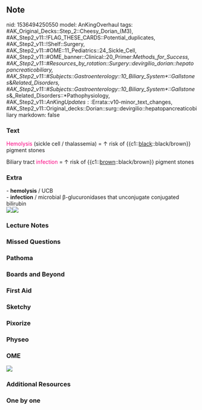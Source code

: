 ## Note
nid: 1536494250550
model: AnKingOverhaul
tags: #AK_Original_Decks::Step_2::Cheesy_Dorian_(M3), #AK_Step2_v11::!FLAG_THESE_CARDS::Potential_duplicates, #AK_Step2_v11::!Shelf::Surgery, #AK_Step2_v11::#OME::11_Pediatrics::24_Sickle_Cell, #AK_Step2_v11::#OME_banner::Clinical::20_Primer:_Methods_for_Success, #AK_Step2_v11::#Resources_by_rotation::Surgery::devirgilio_dorian::hepatopancreaticobiliary, #AK_Step2_v11::#Subjects::Gastroenterology::10_Biliary_System*::Gallstones_&_Related_Disorders, #AK_Step2_v11::#Subjects::Gastroenterology::10_Biliary_System*::Gallstones_&_Related_Disorders::*Pathophysiology, #AK_Step2_v11::$AnKingUpdates::$Errata::v10-minor_text_changes, #AK_Step2_v11::Original_decks::Dorian::surg::devirgilio::hepatopancreaticobiliary
markdown: false

### Text
<font color="#FC0280">Hemolysis</font> (sickle cell / thalassemia)
= ↑ risk of {{c1::<u>black</u>::black/brown}} pigment stones
<div>
  Biliary tract <font color="#FC0280">infection</font> = ↑ risk of
  {{c1::<u>brown</u>::black/brown}} pigment stones
</div>

### Extra
<div>
  <div>
    - <b>hemolysis</b> / UCB
  </div>
</div>
<div>
  - <b>infection</b> / microbial β-glucuronidases that unconjugate
  conjugated bilirubin
</div><img src="paste-1562470447579137.jpg"><img src=
"Black%20Brown%20Pigment%20Stones_1606536512074.png">

### Lecture Notes


### Missed Questions


### Pathoma


### Boards and Beyond


### First Aid


### Sketchy


### Pixorize


### Physeo


### OME
<div class="ome-widget">
  <a href="https://onlinemeded.org/spa/surgery?ref=anki"><img src=
  "_OME_AnkiFlashcards_Topic_4.png"></a>
</div>

### Additional Resources


### One by one

